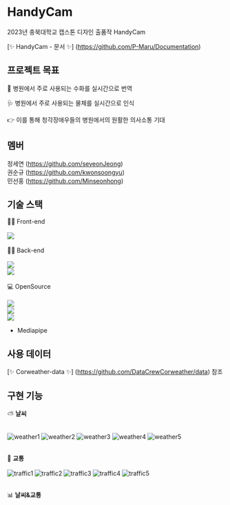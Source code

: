 
# HandyCam
2023년 충북대학교 캡스톤 디자인 출품작 HandyCam 


[✨ HandyCam - 문서 ✨] (https://github.com/P-Maru/Documentation)


## 프로젝트 목표

👋 병원에서 주로 사용되는 수화를 실시간으로 번역

🩺 병원에서 주로 사용되는 물체를 실시간으로 인식

👉 이를 통해 청각장애우들의 병원에서의 원활한 의사소통 기대

## 멤버

정세연 (https://github.com/seyeonJeong)</br>
권순규 (https://github.com/kwonsoongyu)</br>
민선홍 (https://github.com/Minseonhong)</br>

## 기술 스택

👨‍🏫 Front-end</br></br>
<img src="https://img.shields.io/badge/React-61DAFB?style=flat-square&logo=React&logoColor=black"/></br></br>
👨‍💻 Back-end</br></br>
<img src="https://img.shields.io/badge/Node.js-339933?style=flat-square&logo=Node.js&logoColor=white"/></br>
<img src="https://img.shields.io/badge/MySQL-4479A1?style=for-the-badge&logo=MySQL&logoColor=white"></br></br>
💻 OpenSource</br></br>
<img src="https://img.shields.io/badge/OpenCV-5C3EE8?style=for-the-badge&logo=OpenCV&logoColor=white"></br>
<img src="https://img.shields.io/badge/TensorFlow-FF6F00?style=for-the-badge&logo=TensorFlow&logoColor=white"></br>
<img src="https://img.shields.io/badge/YOLO-00FFFF?style=for-the-badge&logo=YOLO&logoColor=white"></br>
+ Mediapipe
## 사용 데이터

[✨ Corweather-data ✨] (https://github.com/DataCrewCorweather/data) 참조

## 구현 기능

⛅ <b>날씨</b></br></br>

![weather1](https://github.com/seyeonJeong/Git/assets/81068870/17057a5c-f7cc-4a98-a04b-ef2a8019f7fb)
![weather2](https://github.com/seyeonJeong/Git/assets/81068870/9c86463e-c55d-4313-a80e-976629ba49cc)
![weather3](https://github.com/seyeonJeong/Git/assets/81068870/67e03c82-bb74-4e28-a86a-96caddd905c6)
![weather4](https://github.com/seyeonJeong/Git/assets/81068870/0fe9a625-25f3-47a6-b797-6aa7c052a915)
![weather5](https://github.com/seyeonJeong/Git/assets/81068870/1ce2fbbf-f173-4cb5-b6fc-c648a4fe73a8) </br></br>

🚕 <b>교통</b></br></br>
![traffic1](https://github.com/seyeonJeong/Git/assets/81068870/0552578e-9b43-4f24-b3f5-fc08c2daf4ea)
![traffic2](https://github.com/seyeonJeong/Git/assets/81068870/70f409b8-42f4-4d56-9364-851ecd538f7d)
![traffic3](https://github.com/seyeonJeong/Git/assets/81068870/0fbd0e8d-759b-42e6-b552-314f6f50694c)
![traffic4](https://github.com/seyeonJeong/Git/assets/81068870/784fd405-6ed0-4518-b3eb-827c3800c9f0)
![traffic5](https://github.com/seyeonJeong/Git/assets/81068870/3c3f4275-c2b8-48a5-bfe8-60e78d45d2d9) </br></br>

📊 <b>날씨&교통</b></br></br>

